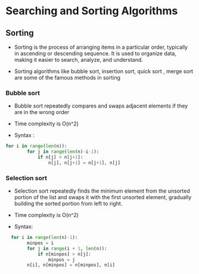 # Searching and Sorting Algorithms
## Sorting
- Sorting is the process of arranging items in a particular order, typically in ascending or descending sequence. It is used to organize data, making it easier to search, analyze, and understand. 
  
- Sorting algorithms like bubble sort, insertion sort, quick sort , merge sort are some of the famous methods in sorting

### Bubble sort
- Bubble sort repeatedly compares and swaps adjacent elements if they are in the wrong order

- Time complexity is O(n^2)

- Syntax : 
```py
for i in range(len(n)):
        for j in range(len(n)-i-1):
            if n[j] > n[j+1]:
                n[j], n[j+1] = n[j+1], n[j]
```

### Selection sort
- Selection sort repeatedly finds the minimum element from the unsorted portion of the list and swaps it with the first unsorted element, gradually building the sorted portion from left to right.

- Time complexity is O(n^2)
- Syntax:
```py
  for i in range(len(n)-1):
        minpos = i
        for j in range(i + 1, len(n)):
            if n[minpos] > n[j]:
                minpos = j
        n[i], n[minpos] = n[minpos], n[i]
```
